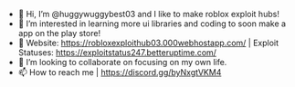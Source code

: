 - 👋 Hi, I’m @huggywuggybest03 and I like to make roblox exploit hubs!
- 👀 I’m interested in learning more ui libraries and coding to soon make a app on the play store!
- 🌱 Website: https://robloxexploithub03.000webhostapp.com/ | Exploit Statuses: https://exploitstatus247.betteruptime.com/
- 💞️ I’m looking to collaborate on focusing on my own life.
- 📫 How to reach me | https://discord.gg/byNxgtVKM4
